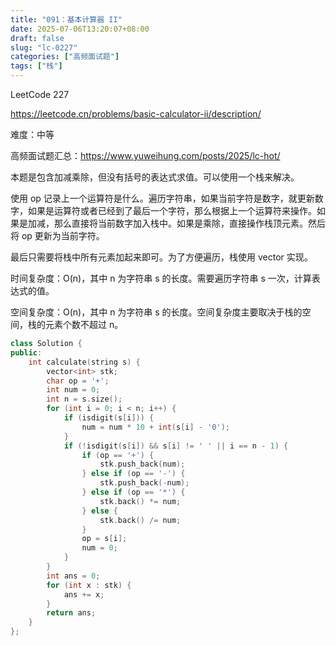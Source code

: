 ```yaml
---
title: "091：基本计算器 II"
date: 2025-07-06T13:20:07+08:00
draft: false
slug: "lc-0227"
categories: ["高频面试题"]
tags: ["栈"]
---
```


LeetCode 227

https://leetcode.cn/problems/basic-calculator-ii/description/

难度：中等

高频面试题汇总：https://www.yuweihung.com/posts/2025/lc-hot/

本题是包含加减乘除，但没有括号的表达式求值。可以使用一个栈来解决。

使用 op 记录上一个运算符是什么。遍历字符串，如果当前字符是数字，就更新数字，如果是运算符或者已经到了最后一个字符，那么根据上一个运算符来操作。如果是加减，那么直接将当前数字加入栈中。如果是乘除，直接操作栈顶元素。然后将 op 更新为当前字符。

最后只需要将栈中所有元素加起来即可。为了方便遍历，栈使用 vector 实现。

时间复杂度：O(n)，其中 n 为字符串 s 的长度。需要遍历字符串 s 一次，计算表达式的值。

空间复杂度：O(n)，其中 n 为字符串 s 的长度。空间复杂度主要取决于栈的空间，栈的元素个数不超过 n。

<!--more-->

```cpp
class Solution {
public:
    int calculate(string s) {
        vector<int> stk;
        char op = '+';
        int num = 0;
        int n = s.size();
        for (int i = 0; i < n; i++) {
            if (isdigit(s[i])) {
                num = num * 10 + int(s[i] - '0');
            }
            if (!isdigit(s[i]) && s[i] != ' ' || i == n - 1) {
                if (op == '+') {
                    stk.push_back(num);
                } else if (op == '-') {
                    stk.push_back(-num);
                } else if (op == '*') {
                    stk.back() *= num;
                } else {
                    stk.back() /= num;
                }
                op = s[i];
                num = 0;
            }
        }
        int ans = 0;
        for (int x : stk) {
            ans += x;
        }
        return ans;
    }
};
```
